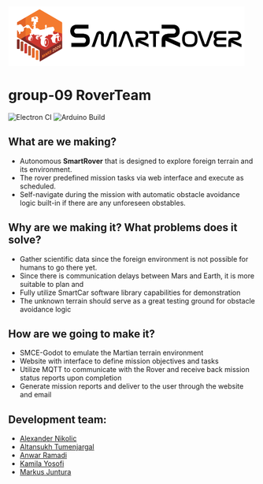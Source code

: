 <img src="https://github.com/DIT112-V21/group-09/blob/master/frontendApp/assets/images/rover-logo.png?raw=true" alt="rover-logo.png" width="480" height="121">

# group-09 RoverTeam

![Electron CI](https://github.com/DIT112-V21/group-09/actions/workflows/electron-ci.yml/badge.svg)
![Arduino Build](https://github.com/DIT112-V21/group-09/actions/workflows/arduino-build.yml/badge.svg)

## What are we making?
* Autonomous **SmartRover** that is designed to explore foreign terrain and its environment.
* The rover predefined mission tasks via web interface and execute as scheduled.
* Self-navigate during the mission with automatic obstacle avoidance logic built-in if there are any unforeseen obstables.

## Why are we making it? What problems does it solve?
* Gather scientific data since the foreign environment is not possible for humans to go there yet.
* Since there is communication delays between Mars and Earth, it is more suitable to plan and 
* Fully utilize SmartCar software library capabilities for demonstration
* The unknown terrain should serve as a great testing ground for obstacle avoidance logic

## How are we going to make it?
* SMCE-Godot to emulate the Martian terrain environment
* Website with interface to define mission objectives and tasks
* Utilize MQTT to communicate with the Rover and receive back mission status reports upon completion
* Generate mission reports and deliver to the user through the website and email


## Development team:
- [Alexander Nikolic](https://github.com/nikalc)
- [Altansukh Tumenjargal](https://github.com/axe007)
- [Anwar Ramadi](https://github.com/ramadi-a)
- [Kamila Yosofi](https://github.com/kam56)
- [Markus Juntura](https://github.com/OneMoreOreo)
